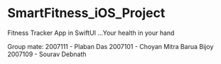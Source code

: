 # SmartFitness_iOS_Project
Fitness Tracker App in SwiftUI ...Your health in your hand

Group mate:
2007111 - Plaban Das
2007101 - Choyan Mitra Barua Bijoy
2007109 - Sourav Debnath

